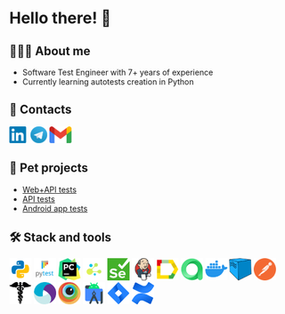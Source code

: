 # Hello there! 👋


## 👩🏻‍💻 About me
- Software Test Engineer with 7+ years of experience
- Currently learning autotests creation in Python

## 🧭 Contacts
[<img src='images/other/linkedin.png' alt='linkedin' height='30'>](https://www.linkedin.com/in/nsbelova/)
[<img src='images/other/tg.png' alt='telegram' height='30'>](https://t.me/natalya_s_belova)
[<img src='images/other/gmail.png' alt='gmail' height='30'>](mailto:natalya.s.belova@gmail.com) 

## 🐊 Pet projects
- [Web+API tests](https://github.com/natalia-s-belova/book_store_demoqa_web_api_tests)
- [API tests](https://github.com/natalia-s-belova/reqres_api_tests)
- [Android app tests](https://github.com/natalia-s-belova/wikipedia_android_app_tests)

## 🛠️ Stack and tools
<div>
<a href="https://www.python.org/"><img src="images/technologies/python.png" alt="Python" width="40" height="40"/></a>
<a href="https://docs.pytest.org/en/"><img src="images/technologies/pytest.png" alt="Pytest" width="40" height="40"/></a>
<a href="https://www.jetbrains.com/pycharm/"><img src="images/technologies/pycharm.png" alt="PyCharm" width="40" height="40"/></a>
<a href="https://github.com/yashaka/selene/"><img src="images/technologies/selene.png" alt="Selene" width="40" height="40"/></a>
<a href="https://www.selenium.dev/"><img src="images/technologies/selenium.png" alt="Selenium" width="40" height="40"/></a>
<a href="https://www.jenkins.io/"><img src="images/technologies/jenkins.png" alt="Jenkins" width="40" height="40"/></a>
<a href="https://allurereport.org/"><img src="images/technologies/allure_report.png" alt="Allure" width="40" height="40"/></a>
<a href="https://qameta.io/"><img src="images/technologies/allure_testops.png" alt="AllureTestOps" width="40" height="40"/></a>
<a href="https://www.docker.com/"><img src="images/technologies/docker.png" alt="Docker" width="40" height="40"/></a>
<a href="https://aerokube.com/selenoid/"><img src="images/technologies/selenoid.png" alt="Selenoid" width="40" height="40"/></a>
<a href="https://www.postman.com/"><img src="images/technologies/postman.png" alt="Postman" width="40" height="40"/></a>
<a href="https://pypi.org/project/requests/"><img src="images/technologies/requests.png" alt="Requests" width="40" height="40"/></a>
<a href="https://appium.io/"><img src="images/technologies/appium.png" alt="Appium" width="40" height="40"/></a>
<a href="https://www.browserstack.com/"><img src="images/technologies/browserstack.png" alt="Browserstack" width="40" height="40"/></a>
<a href="https://developer.android.com/studio"><img src="images/technologies/android_studio.png" alt="AndroidStudio" width="40" height="40"/></a>
<a href="https://www.atlassian.com/software/jira"><a href="https://www.atlassian.com/software/jira"><img src="images/technologies/jira.png" alt="Jira" width="40" height="40"/></a>
<a href="https://www.atlassian.com/software/confluence"><img src="images/technologies/confluence.png" alt="Confluence" width="40" height="40"/></a>
</div>
